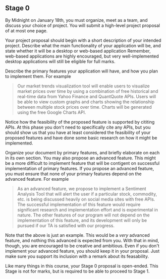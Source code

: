 ## Stage 0

By Midnight on January 18th, you must organize, meet as a team, and discuss your choice of project. 
You will submit a high-level project proposal of at most one page.

Your project proposal should begin with a short description of your intended project.
Describe what the main functionality of your application will be, and state whether it will be a desktop or web-based application
Remember, web-based applications are highly encouraged, but very well-implemented desktop applications will still be eligible for full marks.

Describe the primary features your application will have, and how you plan to implement them. For example

> Our market trends visualization tool will enable users to visualize market prices over time by using a combination 
> of free historical and real-time data from Yahoo Finance and QuantQuote APIs. Users will be able to view custom graphs and charts
> showing the relationship between multiple stock prices over time. Charts will be generated using the free Google Charts API.

Notice how the feasibility of the proposed feature is supported by cititing APIs. At this phase you don't need to specifically 
cite any APIs, but you should show us that you have at least considered the feasibility of your proposed features and have done
some basic research on how it might be implemented.

Organize your document by primary features, and briefly elaborate on each in its own section. You may also propose an advanced
feature. This might be a more difficult to implement feature that will be contigent on successful implementation of primary features.
If you propose an advanced feature, you must ensure that none of your primary features depend on the advanced feature. For example

> As an advanced feature, we propose to implement a Sentiment Analysis Tool that will alert the user if a particular stock, commodity, etc.
> is being discussed heavily on social media sites with free APIs. The successful implementation of this feature would require
> significant research and implementation effort and is experimental in nature. The other features of our program will not depend
> on the implementation of this feature, and its development will only be pursued if our TA is satisfied with our progress.

Note that the above is just an example. This would be a *very* advanced feature, and nothing this advanced is expected from you.
With that in mind, though, you are encouraged to be creative and ambitious. Even if you don't implement your advanced feature, you should keep it in your proposal. Just make sure you support its inclusion with a remark about its feasability.

Like many things in this course, your Stage 0 proposal is open-ended. This Stage is not for marks, but is required to be able to proceed to Stage 1.
